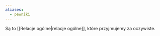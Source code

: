 ```yaml
---
aliases:
  - pewniki
---
```

Są to [[Relacje ogólne|relacje ogólne]], które przyjmujemy za oczywiste. 